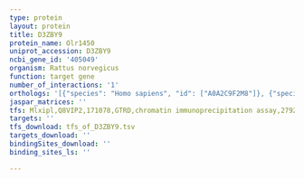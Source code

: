```yaml
---
type: protein
layout: protein
title: D3ZBY9
protein_name: Olr1450
uniprot_accession: D3ZBY9
ncbi_gene_id: '405049'
organism: Rattus norvegicus
function: target gene
number_of_interactions: '1'
orthologs: '[{"species": "Homo sapiens", "id": ["A0A2C9F2M8"]}, {"species": "Mus musculus", "id": ["Q7TRZ4", "Q5NCD7", "A0A0N4SVP2"]}]'
jaspar_matrices: ''
tfs: Mlxipl,Q8VIP2,171078,GTRD,chromatin immunoprecipitation assay,27924024%5Buid%5D,No
targets: ''
tfs_download: tfs_of_D3ZBY9.tsv
targets_download: ''
bindingSites_download: ''
binding_sites_ls: ''

---
```

